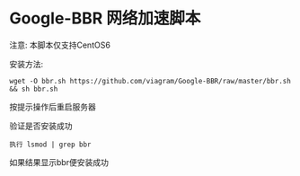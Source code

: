 # Google-BBR 网络加速脚本

注意: 本脚本仅支持CentOS6

安装方法:

    wget -O bbr.sh https://github.com/viagram/Google-BBR/raw/master/bbr.sh && sh bbr.sh



按提示操作后重启服务器

验证是否安装成功 

    执行 lsmod | grep bbr
   
如果结果显示bbr便安装成功
